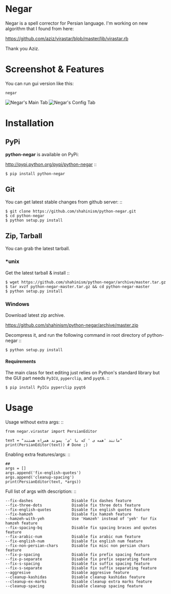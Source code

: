 ﻿Negar
======

Negar is a spell corrector for Persian language. I'm working on new algorithm that I found from here:

https://github.com/aziz/virastar/blob/master/lib/virastar.rb

Thank you Aziz.

Screenshot & Features
=====================
You can run gui version like this:

    negar

![Negar's Main Tab](https://github.com/shahinism/python-negar/raw/master/docs/screenshot/maintab.png)
![Negar's Config Tab](https://github.com/shahinism/python-negar/raw/master/docs/screenshot/configtab.png)


Installation
==============

## PyPi

**python-negar** is available on PyPi:

http://pypi.python.org/pypi/python-negar
::

    $ pip install python-negar

## Git

You can get latest stable changes from github server:
::

    $ git clone https://github.com/shahinism/python-negar.git
    $ cd python-negar
    $ python setup.py install

## Zip, Tarball

You can grab the latest tarball.

### *unix

Get the latest tarball & install
::

    $ wget https://github.com/shahinism/python-negar/archive/master.tar.gz
    $ tar xvzf python-negar-master.tar.gz && cd python-negar-master
    $ python setup.py install

### Windows

Download latest zip archive.

https://github.com/shahinism/python-negar/archive/master.zip

Decompress it, and run the following command in root directory of python-negar
::

    $ python setup.py install


#### Requirements 
The main class for text editing just relies on Python's standard library but the GUI part needs `PyICU`, `pyperclip`, and `pyqt6`.
::

    $ pip install PyICu pyperclip pyqt6

Usage
======

Usage without extra args:
::

    from negar.virastar import PersianEditor

    text = "مانند 'همه ی ' که با 'ی' پسوند همراه هستند"
    print(PersianEditor(text)) # Done ;)

Enabling extra features/args:
::

    ##
    args = []
    args.append('fix-english-quotes')
    args.append('cleanup-spacing')
    print(PersianEditor(text, *args))


Full list of args with description:
::

    --fix-dashes                 Disable fix dashes feature
    --fix-three-dots             Disable fix three dots feature
    --fix-english-quotes         Disable fix english quotes feature
    --fix-hamzeh                 Disable fix hamzeh feature
    --hamzeh-with-yeh            Use 'Hamzeh' instead of 'yeh' for fix hamzeh feature
    --fix-spacing-bq             Disable fix spacing braces and qoutes feature
    --fix-arabic-num             Disable fix arabic num feature
    --fix-english-num            Disable fix english num feature
    --fix-non-persian-chars      Disable fix misc non persian chars feature
    --fix-p-spacing              Disable fix prefix spacing feature
    --fix-p-separate             Disable fix prefix separating feature
    --fix-s-spacing              Disable fix suffix spacing feature
    --fix-s-separate             Disable fix suffix separating feature
    --aggresive                  Disable aggresive feature
    --cleanup-kashidas           Disable cleanup kashidas feature
    --cleanup-ex-marks           Disable cleanup extra marks feature
    --cleanup-spacing            Disable cleanup spacing feature

